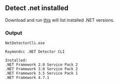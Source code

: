 ## Detect .net installed 

Download and run [this](https://github.com/iamtrushar/Documents/blob/master/exe/NetDetectorCli.exe) will list installed .NET versions.

### Output
```
NetDetectorCli.exe

Raymondcc .NET Detector CLI

Installed:
.NET Framework 2.0 Service Pack 2
.NET Framework 3.0 Service Pack 2
.NET Framework 3.5 Service Pack 1
.NET Framework 4.7.1
```
